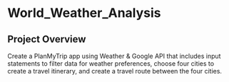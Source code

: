# World_Weather_Analysis

## Project Overview

Create a PlanMyTrip app using Weather & Google API that includes input statements to filter data for weather preferences, choose four cities to create a travel itinerary, and create a travel route between the four cities.
